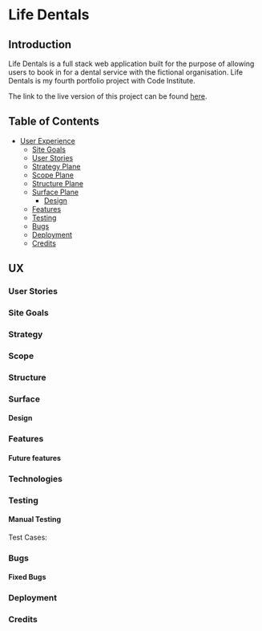 # Life Dentals

## Introduction

Life Dentals is a full stack web application built for the purpose of allowing users to book in for a dental service with the fictional organisation. Life Dentals is my fourth portfolio project with Code Institute.

The link to the live version of this project can be found [here](https://life-dentals.herokuapp.com/).

## Table of Contents

* [User Experience](#Introduction)
    * [Site Goals](#Site-Goals)
    * [User Stories](#User-Stories)
    * [Strategy Plane](#Strategy)
    * [Scope Plane](#Scope)
    * [Structure Plane](#Structure)
    * [Surface Plane](#Surface)
        * [Design](#Design)
    * [Features](#Features)
    * [Testing](#Testing)
    * [Bugs](#Bugs)
    * [Deployment](#Deployment)
    * [Credits](#Credits)
    

## UX


### User Stories


### Site Goals


### Strategy


### Scope


### Structure


### Surface


#### Design


### Features


#### Future features


### Technologies


### Testing


#### Manual Testing
Test Cases:


### Bugs


#### Fixed Bugs


### Deployment


### Credits
